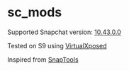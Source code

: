 # sc_mods

Supported Snapchat version: [10.43.0.0](https://www.apkmirror.com/apk/snap-inc/snapchat/snapchat-10-43-0-0-release/snapchat-10-43-0-0-android-apk-download/)

Tested on S9 using [VirtualXposed](https://github.com/android-hacker/VirtualXposed)


Inspired from [SnapTools](https://github.com/Andrerm124/SnapTools_OpenSource)
